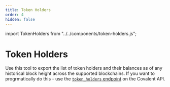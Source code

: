 ```yaml
---
title: Token Holders
order: 4
hidden: false
---
```


import TokenHolders from "../../components/token-holders.js";

# Token Holders

Use this tool to export the list of token holders and their balances as of any historical block height across the supported blockchains. If you want to progrmatically do this - use the [`token_holders` endpoint](https://www.covalenthq.com/docs/api/#get-/v1/{chain_id}/tokens/{address}/token_holders/) on the Covalent API. 

<p>
  <TokenHolders />
</p>
